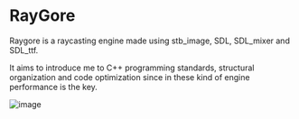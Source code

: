 # RayGore

Raygore is a raycasting engine made using stb_image, SDL, SDL_mixer and SDL_ttf.

It aims to introduce me to C++ programming standards, structural organization and code optimization since in these kind of engine performance is the key.

![image](https://github.com/FaysouRGB/RayGore/assets/120119643/e518468f-ea6b-48d4-85c7-c64b6178e220)
